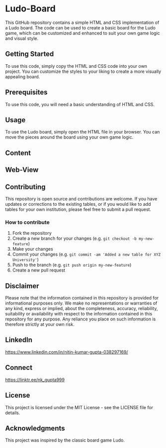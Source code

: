 # Ludo-Board
This GitHub repository contains a simple HTML and CSS implementation of a Ludo board. The code can be used to create a basic board for the Ludo game, which can be customized and enhanced to suit your own game logic and visual style.

## Getting Started
To use this code, simply copy the HTML and CSS code into your own project. You can customize the styles to your liking to create a more visually appealing board.

## Prerequisites
To use this code, you will need a basic understanding of HTML and CSS.

## Usage
To use the Ludo board, simply open the HTML file in your browser. You can move the pieces around the board using your own game logic.

## Content
## Web-View

## Contributing

This repository is open source and contributions are welcome. If you have updates or corrections to the existing tables, or if you would like to add tables for your own institution, please feel free to submit a pull request.

### How to contribute
1. Fork the repository
2. Create a new branch for your changes (e.g. `git checkout -b my-new-feature`)
3. Make your changes
4. Commit your changes (e.g. `git commit -am 'Added a new table for XYZ University'`)
5. Push to the branch (e.g. `git push origin my-new-feature`)
6. Create a new pull request

## Disclaimer
Please note that the information contained in this repository is provided for informational purposes only. We make no representations or warranties of any kind, express or implied, about the completeness, accuracy, reliability, suitability or availability with respect to the information contained in this repository for any purpose. Any reliance you place on such information is therefore strictly at your own risk.


## LinkedIn 
https://www.linkedin.com/in/nitin-kumar-gupta-038297169/

## Connect 
https://linktr.ee/nk_gupta999

## License
This project is licensed under the MIT License - see the LICENSE file for details.

## Acknowledgments
This project was inspired by the classic board game Ludo.
